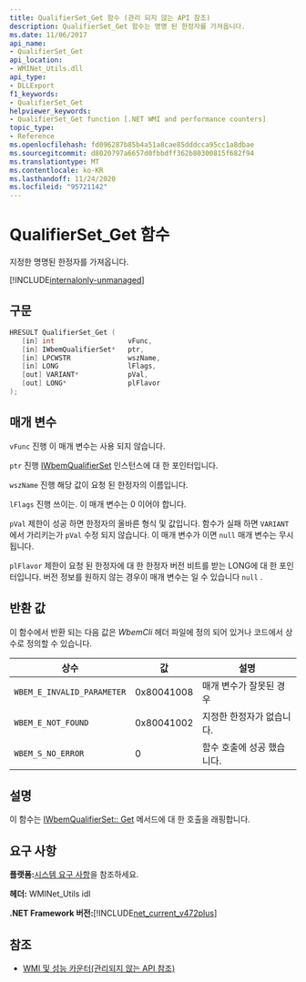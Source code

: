 ```yaml
---
title: QualifierSet_Get 함수 (관리 되지 않는 API 참조)
description: QualifierSet_Get 함수는 명명 된 한정자를 가져옵니다.
ms.date: 11/06/2017
api_name:
- QualifierSet_Get
api_location:
- WMINet_Utils.dll
api_type:
- DLLExport
f1_keywords:
- QualifierSet_Get
helpviewer_keywords:
- QualifierSet_Get function [.NET WMI and performance counters]
topic_type:
- Reference
ms.openlocfilehash: fd096287b85b4a51a8cae85dddcca95cc1a8dbae
ms.sourcegitcommit: d8020797a6657d0fbbdff362b80300815f682f94
ms.translationtype: MT
ms.contentlocale: ko-KR
ms.lasthandoff: 11/24/2020
ms.locfileid: "95721142"
---
```

# <a name="qualifierset_get-function"></a>QualifierSet_Get 함수

지정한 명명된 한정자를 가져옵니다.  

[!INCLUDE[internalonly-unmanaged](../../../../includes/internalonly-unmanaged.md)]
  
## <a name="syntax"></a>구문  
  
```cpp  
HRESULT QualifierSet_Get (
   [in] int                  vFunc,
   [in] IWbemQualifierSet*   ptr,
   [in] LPCWSTR              wszName,
   [in] LONG                 lFlags,
   [out] VARIANT*            pVal,
   [out] LONG*               plFlavor
);
```  

## <a name="parameters"></a>매개 변수

`vFunc` 진행 이 매개 변수는 사용 되지 않습니다.

`ptr` 진행 [IWbemQualifierSet](/windows/desktop/api/wbemcli/nn-wbemcli-iwbemqualifierset) 인스턴스에 대 한 포인터입니다.

`wszName` 진행 해당 값이 요청 된 한정자의 이름입니다.

`lFlags` 진행 쓰이는. 이 매개 변수는 0 이어야 합니다.

`pVal` 제한이 성공 하면 한정자의 올바른 형식 및 값입니다. 함수가 실패 하면 `VARIANT` 에서 가리키는가 `pVal` 수정 되지 않습니다. 이 매개 변수가 이면 `null` 매개 변수는 무시 됩니다.

`plFlavor` 제한이 요청 된 한정자에 대 한 한정자 버전 비트를 받는 LONG에 대 한 포인터입니다. 버전 정보를 원하지 않는 경우이 매개 변수는 일 수 있습니다 `null` .

## <a name="return-value"></a>반환 값

이 함수에서 반환 되는 다음 값은 *WbemCli* 헤더 파일에 정의 되어 있거나 코드에서 상수로 정의할 수 있습니다.

|상수  |값  |설명  |
|---------|---------|---------|
|`WBEM_E_INVALID_PARAMETER` | 0x80041008 | 매개 변수가 잘못된 경우 |
|`WBEM_E_NOT_FOUND` | 0x80041002 | 지정한 한정자가 없습니다. |
|`WBEM_S_NO_ERROR` | 0 | 함수 호출에 성공 했습니다.  |
  
## <a name="remarks"></a>설명

이 함수는 [IWbemQualifierSet:: Get](/windows/desktop/api/wbemcli/nf-wbemcli-iwbemqualifierset-get) 메서드에 대 한 호출을 래핑합니다.

## <a name="requirements"></a>요구 사항  

 **플랫폼:**[시스템 요구 사항](../../get-started/system-requirements.md)을 참조하세요.  
  
 **헤더:** WMINet_Utils idl  
  
 **.NET Framework 버전:**[!INCLUDE[net_current_v472plus](../../../../includes/net-current-v472plus.md)]  
  
## <a name="see-also"></a>참조

- [WMI 및 성능 카운터(관리되지 않는 API 참조)](index.md)
